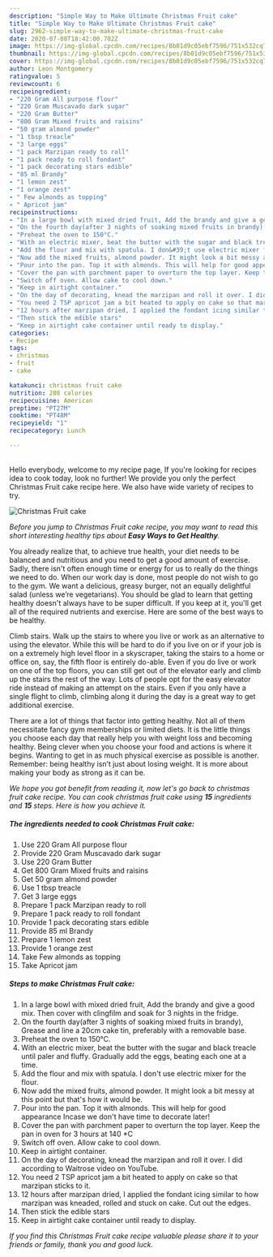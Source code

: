 ```yaml
---
description: "Simple Way to Make Ultimate Christmas Fruit cake"
title: "Simple Way to Make Ultimate Christmas Fruit cake"
slug: 2962-simple-way-to-make-ultimate-christmas-fruit-cake
date: 2020-07-08T18:42:00.702Z
image: https://img-global.cpcdn.com/recipes/8b01d9c05ebf7596/751x532cq70/christmas-fruit-cake-recipe-main-photo.jpg
thumbnail: https://img-global.cpcdn.com/recipes/8b01d9c05ebf7596/751x532cq70/christmas-fruit-cake-recipe-main-photo.jpg
cover: https://img-global.cpcdn.com/recipes/8b01d9c05ebf7596/751x532cq70/christmas-fruit-cake-recipe-main-photo.jpg
author: Leon Montgomery
ratingvalue: 5
reviewcount: 6
recipeingredient:
- "220 Gram All purpose flour"
- "220 Gram Muscavado dark sugar"
- "220 Gram Butter"
- "800 Gram Mixed fruits and raisins"
- "50 gram almond powder"
- "1 tbsp treacle"
- "3 large eggs"
- "1 pack Marzipan ready to roll"
- "1 pack ready to roll fondant"
- "1 pack decorating stars edible"
- "85 ml Brandy"
- "1 lemon zest"
- "1 orange zest"
- " Few almonds as topping"
- " Apricot jam"
recipeinstructions:
- "In a large bowl with mixed dried fruit, Add the brandy and give a good mix. Then cover with clingfilm and soak for 3 nights in the fridge."
- "On the fourth day(after 3 nights of soaking mixed fruits in brandy), Grease and line a 20cm cake tin, preferably with a removable base."
- "Preheat the oven to 150°C."
- "With an electric mixer, beat the butter with the sugar and black treacle until paler and fluffy. Gradually add the eggs, beating each one at a time."
- "Add the flour and mix with spatula. I don&#39;t use electric mixer for the flour."
- "Now add the mixed fruits, almond powder. It might look a bit messy at this point but that&#39;s how it would be."
- "Pour into the pan. Top it with almonds. This will help for good appearance Incase we don&#39;t have time to decorate later!"
- "Cover the pan with parchment paper to overturn the top layer. Keep the pan in oven for 3 hours at 140 *C"
- "Switch off oven. Allow cake to cool down."
- "Keep in airtight container."
- "On the day of decorating, knead the marzipan and roll it over. I did according to Waitrose video on YouTube."
- "You need 2 TSP apricot jam a bit heated to apply on cake so that marzipan sticks to it."
- "12 hours after marzipan dried, I applied the fondant icing similar to how marzipan was kneaded, rolled and stuck on cake. Cut out the edges."
- "Then stick the edible stars"
- "Keep in airtight cake container until ready to display."
categories:
- Recipe
tags:
- christmas
- fruit
- cake

katakunci: christmas fruit cake 
nutrition: 208 calories
recipecuisine: American
preptime: "PT27M"
cooktime: "PT48M"
recipeyield: "1"
recipecategory: Lunch

---
```

<br>
Hello everybody, welcome to my recipe page, If you're looking for recipes idea to cook today, look no further! We provide you only the perfect Christmas Fruit cake recipe here. We also have wide variety of recipes to try.
<br>


![Christmas Fruit cake](https://img-global.cpcdn.com/recipes/8b01d9c05ebf7596/751x532cq70/christmas-fruit-cake-recipe-main-photo.jpg)

<i>Before you jump to Christmas Fruit cake recipe, you may want to read this short interesting healthy tips about <strong>Easy Ways to Get Healthy</strong>.</i>

You already realize that, to achieve true health, your diet needs to be balanced and nutritious and you need to get a good amount of exercise. Sadly, there isn't often enough time or energy for us to really do the things we need to do. When our work day is done, most people do not wish to go to the gym. We want a delicious, greasy burger, not an equally delightful salad (unless we’re vegetarians). You should be glad to learn that getting healthy doesn't always have to be super difficult. If you keep at it, you'll get all of the required nutrients and exercise. Here are some of the best ways to be healthy.

Climb stairs. Walk up the stairs to where you live or work as an alternative to using the elevator. While this will be hard to do if you live on or if your job is on a extremely high level floor in a skyscraper, taking the stairs to a home or office on, say, the fifth floor is entirely do-able. Even if you do live or work on one of the top floors, you can still get out of the elevator early and climb up the stairs the rest of the way. Lots of people opt for the easy elevator ride instead of making an attempt on the stairs. Even if you only have a single flight to climb, climbing along it during the day is a great way to get additional exercise. 

There are a lot of things that factor into getting healthy. Not all of them necessitate fancy gym memberships or limited diets. It is the little things you choose each day that really help you with weight loss and becoming healthy. Being clever when you choose your food and actions is where it begins. Wanting to get in as much physical exercise as possible is another. Remember: being healthy isn’t just about losing weight. It is more about making your body as strong as it can be. 


<i>We hope you got benefit from reading it, now let's go back to christmas fruit cake recipe. You can cook christmas fruit cake using <strong>15</strong> ingredients and <strong>15</strong> steps. Here is how you achieve it.
</i>

##### The ingredients needed to cook Christmas Fruit cake:

1. Use 220 Gram All purpose flour
1. Provide 220 Gram Muscavado dark sugar
1. Use 220 Gram Butter
1. Get 800 Gram Mixed fruits and raisins
1. Get 50 gram almond powder
1. Use 1 tbsp treacle
1. Get 3 large eggs
1. Prepare 1 pack Marzipan ready to roll
1. Prepare 1 pack ready to roll fondant
1. Provide 1 pack decorating stars edible
1. Provide 85 ml Brandy
1. Prepare 1 lemon zest
1. Provide 1 orange zest
1. Take  Few almonds as topping
1. Take  Apricot jam


##### Steps to make Christmas Fruit cake:

1. In a large bowl with mixed dried fruit, Add the brandy and give a good mix. Then cover with clingfilm and soak for 3 nights in the fridge.
1. On the fourth day(after 3 nights of soaking mixed fruits in brandy), Grease and line a 20cm cake tin, preferably with a removable base.
1. Preheat the oven to 150°C.
1. With an electric mixer, beat the butter with the sugar and black treacle until paler and fluffy. Gradually add the eggs, beating each one at a time.
1. Add the flour and mix with spatula. I don&#39;t use electric mixer for the flour.
1. Now add the mixed fruits, almond powder. It might look a bit messy at this point but that&#39;s how it would be.
1. Pour into the pan. Top it with almonds. This will help for good appearance Incase we don&#39;t have time to decorate later!
1. Cover the pan with parchment paper to overturn the top layer. Keep the pan in oven for 3 hours at 140 *C
1. Switch off oven. Allow cake to cool down.
1. Keep in airtight container.
1. On the day of decorating, knead the marzipan and roll it over. I did according to Waitrose video on YouTube.
1. You need 2 TSP apricot jam a bit heated to apply on cake so that marzipan sticks to it.
1. 12 hours after marzipan dried, I applied the fondant icing similar to how marzipan was kneaded, rolled and stuck on cake. Cut out the edges.
1. Then stick the edible stars
1. Keep in airtight cake container until ready to display.


<i>If you find this Christmas Fruit cake recipe valuable please share it to your friends or family, thank you and good luck.</i>
